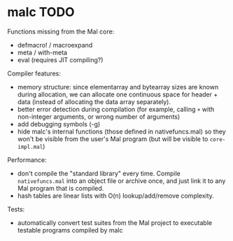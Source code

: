 # malc TODO

Functions missing from the Mal core:

- defmacro! / macroexpand
- meta / with-meta
- eval (requires JIT compiling?)

Compiler features:

- memory structure: since elementarray and bytearray sizes are known during
  allocation, we can allocate one continuous space for header + data (instead
  of allocating the data array separately).
- better error detection during compilation (for example, calling `+` with
  non-integer arguments, or wrong number of arguments)
- add debugging symbols (-g)
- hide malc's internal functions (those defined in nativefuncs.mal) so they
  won't be visible from the user's Mal program (but will be visible to
  `core-impl.mal`)

Performance:

- don't compile the "standard library" every time.  Compile `nativefuncs.mal`
  into an object file or archive once, and just link it to any Mal program that
  is compiled.
- hash tables are linear lists with O(n) lookup/add/remove complexity.

Tests:

- automatically convert test suites from the Mal project to executable testable
  programs compiled by malc
